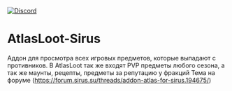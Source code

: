 [![Discord](https://discordapp.com/api/guilds/259362419372064778/widget.png?style=shield)](https://discord.gg/7cjU9xvcQY)
# AtlasLoot-Sirus
Аддон для просмотра всех игровых предметов, которые выпадают с противников. В AtlasLoot так же входят PVP предметы любого сезона, а так же маунты, рецепты, предметы за репутацию у фракций
Тема на форуме (https://forum.sirus.su/threads/addon-atlas-for-sirus.194675/)
